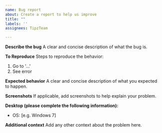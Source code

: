 ```yaml
---
name: Bug report
about: Create a report to help us improve
title: ""
labels: ''
assignees: TipzTeam

---
```


**Describe the bug**
A clear and concise description of what the bug is.

**To Reproduce**
Steps to reproduce the behavior:
1. Go to '...'
2. See error

**Expected behavior**
A clear and concise description of what you expected to happen.

**Screenshots**
If applicable, add screenshots to help explain your problem.

**Desktop (please complete the following information):**
 - OS: [e.g. Windows 7]

**Additional context**
Add any other context about the problem here.

